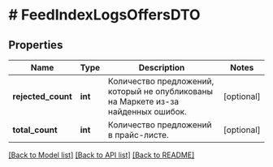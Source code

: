 # # FeedIndexLogsOffersDTO

## Properties

Name | Type | Description | Notes
------------ | ------------- | ------------- | -------------
**rejected_count** | **int** | Количество предложений, который не опубликованы на Маркете из-за найденных ошибок. | [optional]
**total_count** | **int** | Количество предложений в прайс-листе. | [optional]

[[Back to Model list]](../../README.md#models) [[Back to API list]](../../README.md#endpoints) [[Back to README]](../../README.md)
